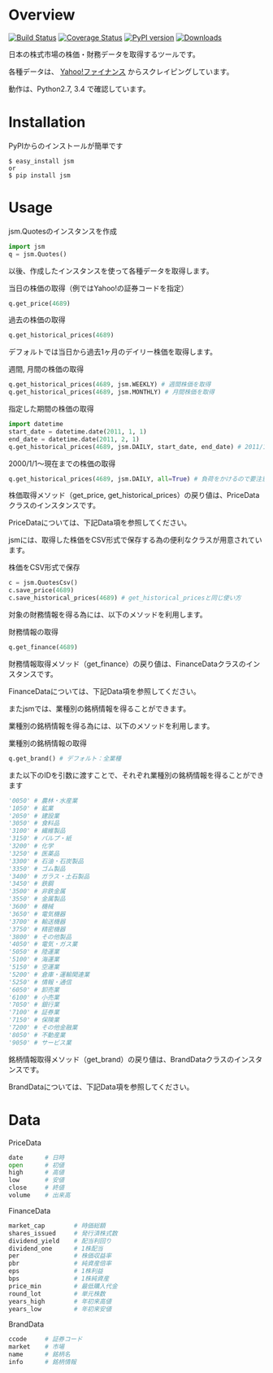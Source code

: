 Overview
========

[![Build Status](https://travis-ci.org/utahta/jsm.svg?branch=master)](https://travis-ci.org/utahta/jsm)
[![Coverage Status](https://coveralls.io/repos/utahta/jsm/badge.svg?branch=master)](https://coveralls.io/r/utahta/jsm?branch=master)
[![PyPI version](https://badge.fury.io/py/jsm.svg)](https://badge.fury.io/py/jsm)
[![Downloads](https://img.shields.io/pypi/dm/jsm.svg)](https://pypi.python.org/pypi/jsm)

日本の株式市場の株価・財務データを取得するツールです。

各種データは、 [Yahoo!ファイナンス](http://finance.yahoo.co.jp/) からスクレイピングしています。

動作は、Python2.7, 3.4 で確認しています。

Installation
============

PyPIからのインストールが簡単です

```
$ easy_install jsm
or
$ pip install jsm
```

Usage
=====

jsm.Quotesのインスタンスを作成

```python
import jsm
q = jsm.Quotes()
```

以後、作成したインスタンスを使って各種データを取得します。

当日の株価の取得（例ではYahoo!の証券コードを指定）
  
```python
q.get_price(4689) 
```

過去の株価の取得

```python
q.get_historical_prices(4689)
```

デフォルトでは当日から過去1ヶ月のデイリー株価を取得します。

週間, 月間の株価の取得

```python
q.get_historical_prices(4689, jsm.WEEKLY) # 週間株価を取得
q.get_historical_prices(4689, jsm.MONTHLY) # 月間株価を取得
```

指定した期間の株価の取得
  
```python
import datetime
start_date = datetime.date(2011, 1, 1)
end_date = datetime.date(2011, 2, 1)
q.get_historical_prices(4689, jsm.DAILY, start_date, end_date) # 2011/1/1 〜 2011/2/1までの株価を取得
```

2000/1/1〜現在までの株価の取得

```python
q.get_historical_prices(4689, jsm.DAILY, all=True) # 負荷をかけるので要注意
```

株価取得メソッド（get_price, get_historical_prices）の戻り値は、PriceDataクラスのインスタンスです。

PriceDataについては、下記Data項を参照してください。

jsmには、取得した株価をCSV形式で保存する為の便利なクラスが用意されています。

株価をCSV形式で保存

```python
c = jsm.QuotesCsv()
c.save_price(4689)
c.save_historical_prices(4689) # get_historical_pricesと同じ使い方
```

対象の財務情報を得る為には、以下のメソッドを利用します。

財務情報の取得

```python
q.get_finance(4689)
```

財務情報取得メソッド（get_finance）の戻り値は、FinanceDataクラスのインスタンスです。

FinanceDataについては、下記Data項を参照してください。

またjsmでは、業種別の銘柄情報を得ることができます。

業種別の銘柄情報を得る為には、以下のメソッドを利用します。

業種別の銘柄情報の取得

```python
q.get_brand() # デフォルト：全業種
```

また以下のIDを引数に渡すことで、それぞれ業種別の銘柄情報を得ることができます

```python
'0050' # 農林・水産業
'1050' # 鉱業
'2050' # 建設業
'3050' # 食料品
'3100' # 繊維製品
'3150' # パルプ・紙
'3200' # 化学
'3250' # 医薬品
'3300' # 石油・石炭製品
'3350' # ゴム製品
'3400' # ガラス・土石製品
'3450' # 鉄鋼
'3500' # 非鉄金属
'3550' # 金属製品
'3600' # 機械
'3650' # 電気機器
'3700' # 輸送機器
'3750' # 精密機器
'3800' # その他製品
'4050' # 電気・ガス業
'5050' # 陸運業
'5100' # 海運業
'5150' # 空運業
'5200' # 倉庫・運輸関連業
'5250' # 情報・通信
'6050' # 卸売業
'6100' # 小売業
'7050' # 銀行業
'7100' # 証券業
'7150' # 保険業
'7200' # その他金融業
'8050' # 不動産業
'9050' # サービス業
```

銘柄情報取得メソッド（get_brand）の戻り値は、BrandDataクラスのインスタンスです。

BrandDataについては、下記Data項を参照してください。

Data
====

PriceData

```python
date      # 日時
open      # 初値
high      # 高値
low       # 安値
close     # 終値
volume    # 出来高
```

FinanceData

```python
market_cap        # 時価総額
shares_issued     # 発行済株式数
dividend_yield    # 配当利回り
dividend_one      # 1株配当
per               # 株価収益率
pbr               # 純資産倍率
eps               # 1株利益
bps               # 1株純資産
price_min         # 最低購入代金
round_lot         # 単元株数
years_high        # 年初来高値
years_low         # 年初来安値
```

BrandData

```python
ccode     # 証券コード
market    # 市場
name      # 銘柄名
info      # 銘柄情報
```
